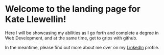 <!DOCTYPE html>
<html>
  <head>
  <title>LandingPage</title>  
  </head>
<body> 
  <P><h1>Welcome to the landing page for Kate Llewellin!</h1></p>
  <p>Here I will be showcasing my abilities as I go forth and complete a degree in Web Development, and at the same time, get to grips with github.</p>
  <p>In the meantime, please find out more about me over on my <a href = "www.linkedin.com/in/kate-llewellin-marinebiologist"> LinkedIn</a> profile.</p>
  
 
 
 
 
 
 
 
</body>  
</html>
